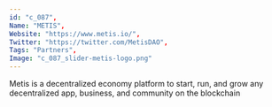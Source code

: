 ```yaml
--- 
id: "c_087", 
Name: "METIS", 
Website: "https://www.metis.io/", 
Twitter: "https://twitter.com/MetisDAO", 
Tags: "Partners", 
Image: "c_087_slider-metis-logo.png" 
--- 
```

<!--lang:en--> 
Metis is a decentralized economy platform to start, run, and grow any decentralized app, business, and community on the blockchain
<!--lang:es--] 
Metis is a decentralized economy platform to start, run, and grow any decentralized app, business, and community on the blockchain
<!--lang:de--] 
Metis is a decentralized economy platform to start, run, and grow any decentralized app, business, and community on the blockchain
<!--lang:fr--] 
Metis is a decentralized economy platform to start, run, and grow any decentralized app, business, and community on the blockchain
<!--lang:pl--] 
Metis is a decentralized economy platform to start, run, and grow any decentralized app, business, and community on the blockchain
<!--lang:pt--] 
Metis is a decentralized economy platform to start, run, and grow any decentralized app, business, and community on the blockchain
[!--lang:*--> 
